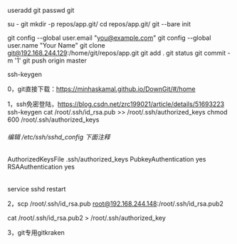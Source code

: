useradd git
passwd git

su - git
mkdir -p repos/app.git/
cd repos/app.git/
git --bare init

git config --global user.email "you@example.com"
git config --global user.name "Your Name"
git clone git@192.168.244.129:/home/git/repos/app.git
git add .
git status 
git commit -m '1'
git push origin master

ssh-keygen

0，git直接下载：https://minhaskamal.github.io/DownGit/#/home

1，ssh免密登陆，https://blog.csdn.net/zrc199021/article/details/51693223
ssh-keygen
cat /root/.ssh/id_rsa.pub >> /root/.ssh/authorized_keys
chmod 600 /root/.ssh/authorized_keys
###### 编辑 /etc/ssh/sshd_config 下面注释 ###########
AuthorizedKeysFile      .ssh/authorized_keys
PubkeyAuthentication yes
RSAAuthentication yes
###### ####################################################
service sshd restart

2，scp /root/.ssh/id_rsa.pub root@192.168.244.148:/root/.ssh/id_rsa.pub2

cat /root/.ssh/id_rsa.pub2 > /root/.ssh/authorized_key

3，git专用gitkraken
